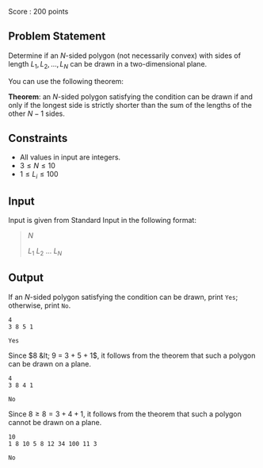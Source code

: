 Score : $200$ points

## Problem Statement

Determine if an $N$-sided polygon (not necessarily convex) with sides of length $L_1, L_2, ..., L_N$ can be drawn in a two-dimensional plane.

You can use the following theorem:

**Theorem**: an $N$-sided polygon satisfying the condition can be drawn if and only if the longest side is strictly shorter than the sum of the lengths of the other $N-1$ sides.

## Constraints

- All values in input are integers.
- $3 \leq N \leq 10$
- $1 \leq L_i \leq 100$

## Input

Input is given from Standard Input in the following format:

> $N$
> 
> $L_1$ $L_2$ $...$ $L_N$

## Output

If an $N$-sided polygon satisfying the condition can be drawn, print `Yes`; otherwise, print `No`.

```input1
4
3 8 5 1
```

```output1
Yes
```

Since $8 &lt; 9 = 3 + 5 + 1$, it follows from the theorem that such a polygon can be drawn on a plane.

```input2
4
3 8 4 1
```

```output2
No
```

Since $8 \geq 8 = 3 + 4 + 1$, it follows from the theorem that such a polygon cannot be drawn on a plane.

```input3
10
1 8 10 5 8 12 34 100 11 3
```

```output3
No
```